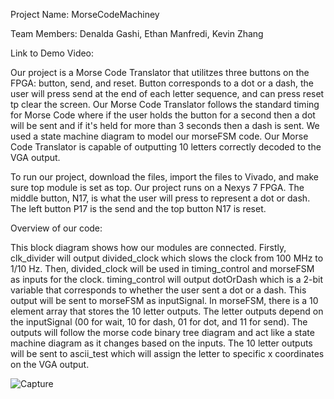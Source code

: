 Project Name: MorseCodeMachiney

Team Members: Denalda Gashi, Ethan Manfredi, Kevin Zhang

Link to Demo Video:

Our project is a Morse Code Translator that utilitzes three buttons on the FPGA: button, send, and reset. Button corresponds to a dot or a dash, the user will press send at the end of each letter sequence, and can press reset tp clear the screen. Our Morse Code Translator follows the standard timing for Morse Code where if the user holds the button for a second then a dot will be sent and if it's held for more than 3 seconds then a dash is sent. We used a state machine diagram to model our morseFSM code. Our Morse Code Translator is capable of outputting 10 letters correctly decoded to the VGA output.

To run our project, download the files, import the files to Vivado, and make sure top module is set as top. Our project runs on a Nexys 7 FPGA. The middle button, N17, is what the user will press to represent a dot or dash. The left button P17 is the send and the top button N17 is reset.

Overview of our code:

This block diagram shows how our modules are connected. Firstly, clk_divider will output divided_clock which slows the clock from 100 MHz to 1/10 Hz. Then, divided_clock will be used in timing_control and morseFSM as inputs for the clock. timing_control will output dotOrDash which is a 2-bit variable that corresponds to whether the user sent a dot or a dash. This output will be sent to morseFSM as inputSignal. In morseFSM, there is a 10 element array that stores the 10 letter outputs. The letter outputs depend on the inputSignal (00 for wait, 10 for dash, 01 for dot, and 11 for send). The outputs will follow the morse code binary tree diagram and act like a state machine diagram as it changes based on the inputs. The 10 letter outputs will be sent to ascii_test which will assign the letter to specific x coordinates on the VGA output.

![Capture](https://github.com/user-attachments/assets/415608d3-6b8f-47ad-b989-88d6f060bee4)
